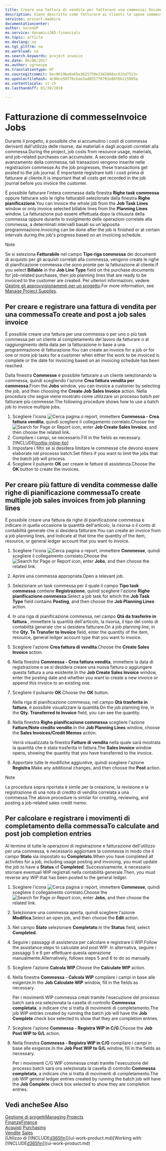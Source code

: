 ```yaml
---
title: Creare una fattura di vendita per fatturare una commessa| Documenti Microsoft
description: Viene descritto come fatturare ai clienti le spese commessa durante lo svolgimento di un progetto.
services: project-madeira
documentationcenter: 
author: SorenGP
ms.service: dynamics365-financials
ms.topic: article
ms.devlang: na
ms.tgt_pltfrm: na
ms.workload: na
ms.search.keywords: project invoice
ms.date: 06/06/2017
ms.author: sgroespe
ms.translationtype: HT
ms.sourcegitcommit: bec0619be0a65e3625759e13d2866ac615d7513c
ms.openlocfilehash: 4c00ce50f70cbae3ad0557f0703e80f6b115995a
ms.contentlocale: it-ch
ms.lasthandoff: 01/30/2018

---
```

# <a name="invoice-jobs"></a><span data-ttu-id="b64ef-103">Fatturazione di commesse</span><span class="sxs-lookup"><span data-stu-id="b64ef-103">Invoice Jobs</span></span>
<span data-ttu-id="b64ef-104">Durante il progetto, è possibile che si accumulino i costi di commessa derivanti dall'utilizzo delle risorse, dai materiali e dagli acquisti correlati alla commessa.</span><span class="sxs-lookup"><span data-stu-id="b64ef-104">During the project, job costs from resource usage, materials, and job-related purchases can accumulate.</span></span> <span data-ttu-id="b64ef-105">A seconda dello stato di avanzamento della commessa, tali transazioni vengono inserite nelle registrazioni commesse.</span><span class="sxs-lookup"><span data-stu-id="b64ef-105">As the job progresses, these transactions get posted to the job journal.</span></span> <span data-ttu-id="b64ef-106">È importante registrare tutti i costi prima di fatturare al cliente.</span><span class="sxs-lookup"><span data-stu-id="b64ef-106">It is important that all costs get recorded in the job journal before you invoice the customer.</span></span>

<span data-ttu-id="b64ef-107">È possibile fatturare l'intera commessa dalla finestra **Righe task commessa** oppure fatturare solo le righe fatturabili selezionate dalla finestra **Righe pianificazione**.</span><span class="sxs-lookup"><span data-stu-id="b64ef-107">You can invoice the whole job from the **Job Task Lines** window or only invoice selected billable lines from the **Planning Lines** window.</span></span> <span data-ttu-id="b64ef-108">La fatturazione può essere effettuata dopo la chiusura della commessa oppure durante lo svolgimento delle operazioni correlate alla commessa, a determinati intervalli basati su un'apposita programmazione.</span><span class="sxs-lookup"><span data-stu-id="b64ef-108">Invoicing can be done after the job is finished or at certain intervals during the job's progress based on an invoicing schedule.</span></span>

> [!NOTE]  
>   <span data-ttu-id="b64ef-109">Se si seleziona **Fatturabile** nel campo **Tipo riga commessa** dei documenti di acquisto per gli acquisti correlati alla commessa, vengono create le righe di pianificazione commessa che sono pronte per la fatturazione al cliente.</span><span class="sxs-lookup"><span data-stu-id="b64ef-109">If you select **Billable** in the **Job Line Type** field on the purchase documents for job-related purchases, then job planning lines that are ready to be invoiced to the customer are created.</span></span> <span data-ttu-id="b64ef-110">Per ulteriori informazioni, vedere [Gestire gli approvvigionamenti per un progetto](projects-how-manage-project-supplies.md).</span><span class="sxs-lookup"><span data-stu-id="b64ef-110">For more information, see [Manage Project Supplies](projects-how-manage-project-supplies.md).</span></span>

## <a name="to-create-and-post-a-job-sales-invoice"></a><span data-ttu-id="b64ef-111">Per creare e registrare una fattura di vendita per una commessa</span><span class="sxs-lookup"><span data-stu-id="b64ef-111">To create and post a job sales invoice</span></span>
<span data-ttu-id="b64ef-112">È possibile creare una fattura per una commessa o per uno o più task commessa per un cliente al completamento del lavoro da fatturare o al raggiungimento della data per la fatturazione in base a una programmazione di fatturazione.</span><span class="sxs-lookup"><span data-stu-id="b64ef-112">You can create an invoice for a job or for one or more job tasks for a customer when either the work to be invoiced is complete or the date for invoicing based on an invoicing schedule has been reached.</span></span>

<span data-ttu-id="b64ef-113">Dalla finestra **Commesse** è possibile fatturare a un cliente selezionando la commessa, quindi scegliendo l'azione **Crea fattura vendita per commessa**.</span><span class="sxs-lookup"><span data-stu-id="b64ef-113">From the **Jobs** window, you can invoice a customer by selecting the job, and then choosing the **Create Job Sales Invoice** action.</span></span> <span data-ttu-id="b64ef-114">Nella procedura che segue viene mostrato come utilizzare un processo batch per fatturare più commesse.</span><span class="sxs-lookup"><span data-stu-id="b64ef-114">The following procedure shows how to use a batch job to invoice multiple jobs.</span></span>  

1. <span data-ttu-id="b64ef-115">Scegliere l'icona ![Cerca pagina o report](media/ui-search/search_small.png "icona Cerca pagina o report"), immettere **Commessa - Crea fattura vendita**, quindi scegliere il collegamento correlato.</span><span class="sxs-lookup"><span data-stu-id="b64ef-115">Choose the ![Search for Page or Report](media/ui-search/search_small.png "Search for Page or Report icon") icon, enter **Job Create Sales Invoice**, and then choose the related link.</span></span>  
2. <span data-ttu-id="b64ef-116">Compilare i campi, se necessario.</span><span class="sxs-lookup"><span data-stu-id="b64ef-116">Fill in the fields as necessary.</span></span> [!INCLUDE[tooltip-inline-tip](includes/tooltip-inline-tip_md.md)]
3. <span data-ttu-id="b64ef-117">Impostare i filtri se si desidera limitare le commesse che devono essere elaborate nel processo batch.</span><span class="sxs-lookup"><span data-stu-id="b64ef-117">Set filters if you want to limit the jobs that the batch job will process.</span></span>
4. <span data-ttu-id="b64ef-118">Scegliere il pulsante **OK** per creare le fatture di assistenza.</span><span class="sxs-lookup"><span data-stu-id="b64ef-118">Choose the **OK** button to create the invoices.</span></span>  

## <a name="to-create-multiple-job-sales-invoices-from-job-planning-lines"></a><span data-ttu-id="b64ef-119">Per creare più fatture di vendita commesse dalle righe di pianificazione commessa</span><span class="sxs-lookup"><span data-stu-id="b64ef-119">To create multiple job sales invoices from job planning lines</span></span>
<span data-ttu-id="b64ef-120">È possibile creare una fattura da righe di pianificazione commessa e indicare in quella occasione la quantità dell'articolo, la risorsa o il conto di contabilità generale che si desidera fatturare.</span><span class="sxs-lookup"><span data-stu-id="b64ef-120">You can create an invoice from a job planning lines, and indicate at that time the quantity of the item, resource, or general ledger account that you want to invoice.</span></span>

1. <span data-ttu-id="b64ef-121">Scegliere l'icona ![Cerca pagina o report](media/ui-search/search_small.png "icona Cerca pagina o report"), immettere **Commesse**, quindi scegliere il collegamento correlato.</span><span class="sxs-lookup"><span data-stu-id="b64ef-121">Choose the ![Search for Page or Report](media/ui-search/search_small.png "Search for Page or Report icon") icon, enter **Jobs**, and then choose the related link.</span></span>
2. <span data-ttu-id="b64ef-122">Aprire una commessa appropriata.</span><span class="sxs-lookup"><span data-stu-id="b64ef-122">Open a relevant job.</span></span>
3. <span data-ttu-id="b64ef-123">Selezionare un task commessa per il quale il campo **Tipo task commessa** contiene **Registrazione**, quindi scegliere l'azione **Righe pianificazione commessa**.</span><span class="sxs-lookup"><span data-stu-id="b64ef-123">Select a job task for which the **Job Task Type** field contains **Posting**, and then choose the **Job Planning Lines** action.</span></span>  
4. <span data-ttu-id="b64ef-124">In una riga di pianificazione commessa, nel campo **Qtà da trasferire in fattura** , immettere la quantità dell'articolo, la risorsa, il tipo del conto di contabilità generale che si desidera fatturare.</span><span class="sxs-lookup"><span data-stu-id="b64ef-124">On a job planning line, in the **Qty. To Transfer to Invoice** field, enter the quantity of the item, resource, general ledger account type that you want to invoice.</span></span>  
5. <span data-ttu-id="b64ef-125">Scegliere l'azione **Crea fattura di vendita**.</span><span class="sxs-lookup"><span data-stu-id="b64ef-125">Choose the **Create Sales Invoice** action.</span></span>
6. <span data-ttu-id="b64ef-126">Nella finestra **Commessa - Crea fattura vendita**, immettere la data di registrazione e se si desidera creare una nuova fattura o aggiungere questa fattura a una esistente.</span><span class="sxs-lookup"><span data-stu-id="b64ef-126">In the **Job Create Sales Invoice** window, enter the posting date and whether you want to create a new invoice or append this invoice to an existing one.</span></span>
7. <span data-ttu-id="b64ef-127">Scegliere il pulsante **OK**.</span><span class="sxs-lookup"><span data-stu-id="b64ef-127">Choose the **OK** button.</span></span>  

    <span data-ttu-id="b64ef-128">Nella riga di pianificazione commessa, nel campo **Qtà trasferita in fattura**, è possibile visualizzare la quantità.</span><span class="sxs-lookup"><span data-stu-id="b64ef-128">On the job planning line, in the **Qty. Transferred to Invoice** field, you can see the quantity.</span></span>
8. <span data-ttu-id="b64ef-129">Nella finestra **Righe pianificazione commessa** scegliere l'azione **Fatture/Note credito vendite**.</span><span class="sxs-lookup"><span data-stu-id="b64ef-129">In the **Job Planning Lines** window, choose the **Sales Invoices/Credit Memos** action.</span></span>

    <span data-ttu-id="b64ef-130">Verrà visualizzata la finestra **Fatture di vendita** nella quale sarà mostrata la quantità che è stata trasferita in fattura.</span><span class="sxs-lookup"><span data-stu-id="b64ef-130">The **Sales Invoice** window opens, showing the quantity that you have transferred to the invoice.</span></span>  
9. <span data-ttu-id="b64ef-131">Apportare tutte le modifiche aggiuntive, quindi scegliere l'azione **Registra**.</span><span class="sxs-lookup"><span data-stu-id="b64ef-131">Make any additional changes, and then choose the **Post** action.</span></span>

> [!NOTE]  
>   <span data-ttu-id="b64ef-132">La procedura sopra riportata è simile per la creazione, la revisione e la registrazione di una nota di credito di vendita correlata a una commessa.</span><span class="sxs-lookup"><span data-stu-id="b64ef-132">The above procedure is similar for creating, reviewing, and posting a job-related sales credit memo.</span></span>

## <a name="to-calculate-and-post-job-completion-entries"></a><span data-ttu-id="b64ef-133">Per calcolare e registrare i movimenti di completamento della commessa</span><span class="sxs-lookup"><span data-stu-id="b64ef-133">To calculate and post job completion entries</span></span>
<span data-ttu-id="b64ef-134">Al termine di tutte le operazioni di registrazione e fatturazione dell'utilizzo per una commessa, è necessario aggiornare la commessa in modo che il campo **Stato** sia impostato su **Completato**.</span><span class="sxs-lookup"><span data-stu-id="b64ef-134">When you have completed all activities for a job, including usage posting and invoicing, you must update the job to have a **Status** of **Completed**.</span></span> <span data-ttu-id="b64ef-135">Successivamente, è necessario stornare eventuali WIP registrati nella contabilità generale.</span><span class="sxs-lookup"><span data-stu-id="b64ef-135">Then, you must reverse any WIP that has been posted to the general ledger.</span></span>

1. <span data-ttu-id="b64ef-136">Scegliere l'icona ![Cerca pagina o report](media/ui-search/search_small.png "icona Cerca pagina o report"), immettere **Commesse**, quindi scegliere il collegamento correlato.</span><span class="sxs-lookup"><span data-stu-id="b64ef-136">Choose the ![Search for Page or Report](media/ui-search/search_small.png "Search for Page or Report icon") icon, enter **Jobs**, and then choose the related link.</span></span>  
2. <span data-ttu-id="b64ef-137">Selezionare una commessa aperta, quindi scegliere l'azione **Modifica**.</span><span class="sxs-lookup"><span data-stu-id="b64ef-137">Select an open job, and then choose the **Edit** action.</span></span>
3. <span data-ttu-id="b64ef-138">Nel campo **Stato** selezionare **Completato**.</span><span class="sxs-lookup"><span data-stu-id="b64ef-138">In the **Status** field, select **Completed**.</span></span>
4. <span data-ttu-id="b64ef-139">Seguire i passaggi di assistenza per calcolare e registrare il WIP.</span><span class="sxs-lookup"><span data-stu-id="b64ef-139">Follow the assistance steps to calculate and post WIP.</span></span> <span data-ttu-id="b64ef-140">In alternativa, seguire i passaggi 5 e 6 per effettuare questa operazione manualmente.</span><span class="sxs-lookup"><span data-stu-id="b64ef-140">Alternatively, follows steps 5 and 6 to do so manually.</span></span>  
5. <span data-ttu-id="b64ef-141">Scegliere l'azione **Calcola WIP**.</span><span class="sxs-lookup"><span data-stu-id="b64ef-141">Choose the **Calculate WIP** action.</span></span>
6. <span data-ttu-id="b64ef-142">Nella finestra **Commessa - Calcola WIP** compilare i campi in base alle esigenze.</span><span class="sxs-lookup"><span data-stu-id="b64ef-142">In the **Job Calculate WIP** window, fill in the fields as necessary.</span></span>  

     <span data-ttu-id="b64ef-143">Per i movimenti WIP commessa creati tramite l'esecuzione del processo batch sarà ora selezionata la casella di controllo **Commessa completata**, a indicare che si tratta di movimenti di completamento.</span><span class="sxs-lookup"><span data-stu-id="b64ef-143">The job WIP entries created by running the batch job will have the **Job Complete** check box selected to show that they are completion entries.</span></span>  
7. <span data-ttu-id="b64ef-144">Scegliere l'azione **Commessa - Registra WIP in C/G**.</span><span class="sxs-lookup"><span data-stu-id="b64ef-144">Choose the **Job Post WIP to G/L** action.</span></span>
8. <span data-ttu-id="b64ef-145">Nella finestra **Commessa - Registra WIP in C/G** compilare i campi in base alle esigenze.</span><span class="sxs-lookup"><span data-stu-id="b64ef-145">In the **Job Post WIP to G/L** window, fill in the fields as necessary.</span></span>  

     <span data-ttu-id="b64ef-146">Per i movimenti C/G WIP commessa creati tramite l'esecuzione del processo batch sarà ora selezionata la casella di controllo **Commessa completata**, a indicare che si tratta di movimenti di completamento.</span><span class="sxs-lookup"><span data-stu-id="b64ef-146">The job WIP general ledger entries created by running the batch job will have the **Job Complete** check box selected to show they are completion entries.</span></span>

## <a name="see-also"></a><span data-ttu-id="b64ef-147">Vedi anche</span><span class="sxs-lookup"><span data-stu-id="b64ef-147">See Also</span></span>
[<span data-ttu-id="b64ef-148">Gestione di progetti</span><span class="sxs-lookup"><span data-stu-id="b64ef-148">Managing Projects</span></span>](projects-manage-projects.md)  
[<span data-ttu-id="b64ef-149">Finanze</span><span class="sxs-lookup"><span data-stu-id="b64ef-149">Finance</span></span>](finance.md)  
<span data-ttu-id="b64ef-150">[Acquisti](purchasing-manage-purchasing.md)       </span><span class="sxs-lookup"><span data-stu-id="b64ef-150">[Purchasing](purchasing-manage-purchasing.md)       </span></span>  
<span data-ttu-id="b64ef-151">[Vendite](sales-manage-sales.md)    </span><span class="sxs-lookup"><span data-stu-id="b64ef-151">[Sales](sales-manage-sales.md)    </span></span>  
<span data-ttu-id="b64ef-152">[Utilizzo di [!INCLUDE[d365fin](includes/d365fin_md.md)]](ui-work-product.md)</span><span class="sxs-lookup"><span data-stu-id="b64ef-152">[Working with [!INCLUDE[d365fin](includes/d365fin_md.md)]](ui-work-product.md)</span></span>  

